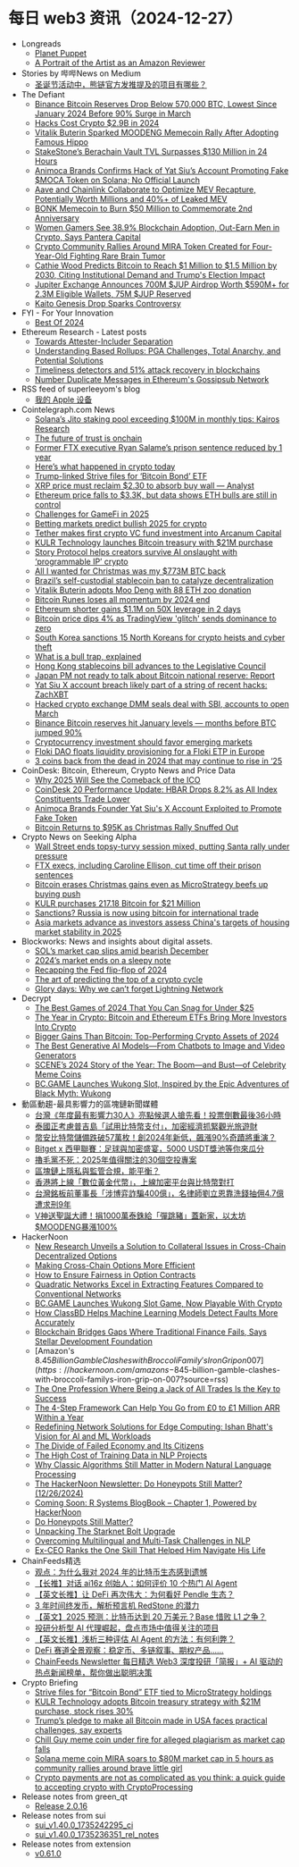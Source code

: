 # 每日 web3 资讯（2024-12-27）

- Longreads
  - [Planet Puppet](https://longreads.com/2024/12/26/planet-puppet/)
  - [A Portrait of the Artist as an Amazon Reviewer](https://longreads.com/2024/12/26/a-portrait-of-the-artist-as-an-amazon-reviewer/)
- Stories by 哔哔News on Medium
  - [圣诞节活动中，熊链官方发推提及的项目有哪些？](https://medium.com/@bitalkforu/%E5%9C%A3%E8%AF%9E%E8%8A%82%E6%B4%BB%E5%8A%A8%E4%B8%AD-%E7%86%8A%E9%93%BE%E5%AE%98%E6%96%B9%E5%8F%91%E6%8E%A8%E6%8F%90%E5%8F%8A%E7%9A%84%E9%A1%B9%E7%9B%AE%E6%9C%89%E5%93%AA%E4%BA%9B-37e70409ffac?source=rss-d81aafc2c47b------2)
- The Defiant
  - [Binance Bitcoin Reserves Drop Below 570,000 BTC, Lowest Since January 2024 Before 90% Surge in March](https://thedefiant.io/news/cefi/binance-bitcoin-reserves-drop-below-570000-btc-lowest-since-january-2024-before-b4951bfe)
  - [Hacks Cost Crypto $2.9B in 2024](https://thedefiant.io/news/hacks/hacks-cost-crypto-usd2-9b-in-2024)
  - [Vitalik Buterin Sparked MOODENG Memecoin Rally After Adopting Famous Hippo](https://thedefiant.io/news/markets/vitalik-buterin-sparked-moodeng-memecoin-rally-after-adopting-famous-hippo)
  - [StakeStone’s Berachain Vault TVL Surpasses $130 Million in 24 Hours](https://thedefiant.io/news/defi/stakestone-s-berachain-vault-tvl-surpasses-usd130-million-in-24-hours)
  - [Animoca Brands Confirms Hack of Yat Siu’s Account Promoting Fake $MOCA Token on Solana; No Official Launch](https://thedefiant.io/news/people/animoca-brands-confirms-hack-yat-sius-account-promoting-fake-moca-token-on-no-2e4f79ef)
  - [Aave and Chainlink Collaborate to Optimize MEV Recapture, Potentially Worth Millions and 40%+ of Leaked MEV](https://thedefiant.io/news/defi/aave-chainlink-collaborate-to-optimize-mev-recapture-potentially-worth-millions-c22962be)
  - [BONK Memecoin to Burn $50 Million to Commemorate 2nd Anniversary](https://thedefiant.io/news/markets/bonk-memecoin-to-burn-usd50-million-to-commemorate-2nd-anniversary)
  - [Women Gamers See 38.9% Blockchain Adoption, Out-Earn Men in Crypto, Says Pantera Capital](https://thedefiant.io/news/nfts-and-web3/women-gamers-see-38-9-blockchain-adoption-out-earn-men-crypto-says-pantera-d7913786)
  - [Crypto Community Rallies Around MIRA Token Created for Four-Year-Old Fighting Rare Brain Tumor](https://thedefiant.io/news/markets/crypto-community-rallies-around-mira-token-created-for-four-year-old-fighting-rare-brain-tumor)
  - [Cathie Wood Predicts Bitcoin to Reach $1 Million to $1.5 Million by 2030, Citing Institutional Demand and Trump's Election Impact](https://thedefiant.io/news/markets/cathie-wood-predicts-bitcoin-to-reach-1-million-to-1-5-million-2030-citing-trump-7aced853)
  - [Jupiter Exchange Announces 700M $JUP Airdrop Worth $590M+ for 2.3M Eligible Wallets, 75M $JUP Reserved](https://thedefiant.io/news/defi/jupiter-exchange-announces-700m-jup-airdrop-worth-590m-2-3m-eligible-wallets-75m-a67e73e2)
  - [Kaito Genesis Drop Sparks Controversy](https://thedefiant.io/news/nfts-and-web3/kaito-genesis-drop-sparks-controversy)
- FYI - For Your Innovation
  - [Best Of 2024](https://blubrry.com/fyi_podcast/140137288/best-of-2024/)
- Ethereum Research - Latest posts
  - [Towards Attester-Includer Separation](https://ethresear.ch/t/towards-attester-includer-separation/21306#post_4)
  - [Understanding Based Rollups: PGA Challenges, Total Anarchy, and Potential Solutions](https://ethresear.ch/t/understanding-based-rollups-pga-challenges-total-anarchy-and-potential-solutions/21320#post_3)
  - [Timeliness detectors and 51% attack recovery in blockchains](https://ethresear.ch/t/timeliness-detectors-and-51-attack-recovery-in-blockchains/6925#post_8)
  - [Number Duplicate Messages in Ethereum's Gossipsub Network](https://ethresear.ch/t/number-duplicate-messages-in-ethereums-gossipsub-network/19921#post_4)
- RSS feed of superleeyom's blog
  - [我的 Apple 设备](https://github.com/superleeyom/blog/issues/61)
- Cointelegraph.com News
  - [Solana’s Jito staking pool exceeding $100M in monthly tips: Kairos Research](https://cointelegraph.com/news/solana-jito-staking-pool-100m-per-month-in-tips-kairos-research?utm_source=rss_feed&utm_medium=rss&utm_campaign=rss_partner_inbound)
  - [The future of trust is onchain](https://cointelegraph.com/news/the-future-of-trust-is-onchain?utm_source=rss_feed&utm_medium=rss&utm_campaign=rss_partner_inbound)
  - [Former FTX executive Ryan Salame’s prison sentence reduced by 1 year](https://cointelegraph.com/news/former-ftx-exec-ryan-salame-prison-sentence-reduced-1-year?utm_source=rss_feed&utm_medium=rss&utm_campaign=rss_partner_inbound)
  - [Here’s what happened in crypto today](https://cointelegraph.com/news/what-happened-in-crypto-today?utm_source=rss_feed&utm_medium=rss&utm_campaign=rss_partner_inbound)
  - [Trump-linked Strive files for ‘Bitcoin Bond’ ETF](https://cointelegraph.com/news/trump-linked-strive-files-bitcoin-bond-etf?utm_source=rss_feed&utm_medium=rss&utm_campaign=rss_partner_inbound)
  - [XRP price must reclaim $2.30 to absorb buy wall — Analyst](https://cointelegraph.com/news/xrp-price-must-reclaim-2-30-to-absorb-buy-wall-analyst?utm_source=rss_feed&utm_medium=rss&utm_campaign=rss_partner_inbound)
  - [Ethereum price falls to $3.3K, but data shows ETH bulls are still in control](https://cointelegraph.com/news/ethereum-price-falls-to-3-3k-but-data-shows-eth-bulls-are-still-in-control?utm_source=rss_feed&utm_medium=rss&utm_campaign=rss_partner_inbound)
  - [Challenges for GameFi in 2025](https://cointelegraph.com/news/challenges-gamefi-2025?utm_source=rss_feed&utm_medium=rss&utm_campaign=rss_partner_inbound)
  - [Betting markets predict bullish 2025 for crypto](https://cointelegraph.com/news/betting-markets-predict-bullish-2025-crypto?utm_source=rss_feed&utm_medium=rss&utm_campaign=rss_partner_inbound)
  - [Tether makes first crypto VC fund investment into Arcanum Capital](https://cointelegraph.com/news/tether-makes-first-crypto-vc-investment-arcanum-capital?utm_source=rss_feed&utm_medium=rss&utm_campaign=rss_partner_inbound)
  - [KULR Technology launches Bitcoin treasury with $21M purchase](https://cointelegraph.com/news/kulr-technology-bitcoin-treasury-21-million-purchase?utm_source=rss_feed&utm_medium=rss&utm_campaign=rss_partner_inbound)
  - [Story Protocol helps creators survive AI onslaught with ‘programmable IP’ crypto](https://cointelegraph.com/magazine/story-protocol-helps-creators-survive-ai-onslaught-with-programmable-ip/?utm_source=rss_feed&utm_medium=rss&utm_campaign=rss_partner_inbound)
  - [All I wanted for Christmas was my $773M BTC back](https://cointelegraph.com/news/james-howells-christmas-773m-bitcoin-newport-landfill-lawsuit?utm_source=rss_feed&utm_medium=rss&utm_campaign=rss_partner_inbound)
  - [Brazil’s self-custodial stablecoin ban to catalyze decentralization](https://cointelegraph.com/news/brazil-stablecoin-ban-self-custody-impact?utm_source=rss_feed&utm_medium=rss&utm_campaign=rss_partner_inbound)
  - [Vitalik Buterin adopts Moo Deng with 88 ETH zoo donation](https://cointelegraph.com/news/vitalik-buterin-adopts-viral-pygmy-hippo-moo-deng?utm_source=rss_feed&utm_medium=rss&utm_campaign=rss_partner_inbound)
  - [Bitcoin Runes loses all momentum by 2024 end](https://cointelegraph.com/news/bitcoin-runes-decline-2024-transaction-share?utm_source=rss_feed&utm_medium=rss&utm_campaign=rss_partner_inbound)
  - [Ethereum shorter gains $1.1M on 50X leverage in 2 days](https://cointelegraph.com/news/crypto-trader-makes-1-1m-ether-short-leveraged-trade?utm_source=rss_feed&utm_medium=rss&utm_campaign=rss_partner_inbound)
  - [Bitcoin price dips 4% as TradingView &#039;glitch&#039; sends dominance to zero](https://cointelegraph.com/news/bitcoin-price-dips-4-tradingview-glitch-dominance?utm_source=rss_feed&utm_medium=rss&utm_campaign=rss_partner_inbound)
  - [South Korea sanctions 15 North Koreans for crypto heists and cyber theft](https://cointelegraph.com/news/south-korea-sanctions-15-north-koreans-crypto-heists-cyber-theft?utm_source=rss_feed&utm_medium=rss&utm_campaign=rss_partner_inbound)
  - [What is a bull trap, explained](https://cointelegraph.com/explained/what-is-a-bull-trap-and-how-to-identify-it?utm_source=rss_feed&utm_medium=rss&utm_campaign=rss_partner_inbound)
  - [Hong Kong stablecoins bill advances to the Legislative Council](https://cointelegraph.com/news/hong-kong-stablecoins-bill-regulation?utm_source=rss_feed&utm_medium=rss&utm_campaign=rss_partner_inbound)
  - [Japan PM not ready to talk about Bitcoin national reserve: Report](https://cointelegraph.com/news/japan-government-yet-to-express-views-bitcoin-reserve?utm_source=rss_feed&utm_medium=rss&utm_campaign=rss_partner_inbound)
  - [Yat Siu X account breach likely part of a string of recent hacks: ZachXBT](https://cointelegraph.com/news/yat-siu-x-hack-latest-in-hacking-spree-zachxbt?utm_source=rss_feed&utm_medium=rss&utm_campaign=rss_partner_inbound)
  - [Hacked crypto exchange DMM seals deal with SBI, accounts to open March](https://cointelegraph.com/news/dmm-transfer-deal-sbi-accounts-open-march?utm_source=rss_feed&utm_medium=rss&utm_campaign=rss_partner_inbound)
  - [Binance Bitcoin reserves hit January levels — months before BTC jumped 90%](https://cointelegraph.com/news/binance-bitcoin-reserve-plummet-what-that-means-for-btc-price-crypto-analyst?utm_source=rss_feed&utm_medium=rss&utm_campaign=rss_partner_inbound)
  - [Cryptocurrency investment should favor emerging markets](https://cointelegraph.com/news/crypto-investment-should-favor-emerging-markets-where-adoption-is-strongest?utm_source=rss_feed&utm_medium=rss&utm_campaign=rss_partner_inbound)
  - [Floki DAO floats liquidity provisioning for a Floki ETP in Europe](https://cointelegraph.com/news/floki-dao-floats-liquidity-provisioning-floki-etp?utm_source=rss_feed&utm_medium=rss&utm_campaign=rss_partner_inbound)
  - [3 coins back from the dead in 2024 that may continue to rise in ‘25](https://cointelegraph.com/news/3-crypto-came-back-from-dead-could-rise-2025?utm_source=rss_feed&utm_medium=rss&utm_campaign=rss_partner_inbound)
- CoinDesk: Bitcoin, Ethereum, Crypto News and Price Data
  - [Why 2025 Will See the Comeback of the ICO](https://www.coindesk.com/opinion/2024/12/26/why-2025-will-see-the-comeback-of-the-ico)
  - [CoinDesk 20 Performance Update: HBAR Drops 8.2% as All Index Constituents Trade Lower](https://www.coindesk.com/coindesk-indices/2024/12/26/coin-desk-20-performance-update-hbar-drops-8-2-as-all-index-constituents-trade-lower)
  - [Animoca Brands Founder Yat Siu's X Account Exploited to Promote Fake Token](https://www.coindesk.com/business/2024/12/26/animoca-brands-founder-yat-siu-s-x-account-exploited-to-promote-fake-token)
  - [Bitcoin Returns to $95K as Christmas Rally Snuffed Out](https://www.coindesk.com/markets/2024/12/26/bitcoin-returns-to-95-k-as-christmas-rally-snuffed-out)
- Crypto News on Seeking Alpha
  - [Wall Street ends topsy-turvy session mixed, putting Santa rally under pressure](https://seekingalpha.com/news/4391020-stock-market-news-today-nasdaq-sp500-dow-jones?utm_source=feed_news_crypto&utm_medium=referral&feed_item_type=news)
  - [FTX execs, including Caroline Ellison, cut time off their prison sentences](https://seekingalpha.com/news/4391019-ftx-execs-including-caroline-ellison-cut-time-off-their-prison-sentences?utm_source=feed_news_crypto&utm_medium=referral&feed_item_type=news)
  - [Bitcoin erases Christmas gains even as MicroStrategy beefs up buying push](https://seekingalpha.com/news/4390984-bitcoin-erases-christmas-gains-even-as-microstrategy-beefs-up-buying-push?utm_source=feed_news_crypto&utm_medium=referral&feed_item_type=news)
  - [KULR purchases 217.18 Bitcoin for $21 Million](https://seekingalpha.com/news/4390961-kulr-purchases-21718-bitcoin-for-21-million?utm_source=feed_news_crypto&utm_medium=referral&feed_item_type=news)
  - [Sanctions? Russia is now using bitcoin for international trade](https://seekingalpha.com/news/4390904-sanctions-russia-is-now-using-bitcoin-for-international-trade?utm_source=feed_news_crypto&utm_medium=referral&feed_item_type=news)
  - [Asia markets advance as investors assess China's targets of housing market stability in 2025](https://seekingalpha.com/news/4390897-asia-markets-advance-as-investors-assess-chinas-targets-of-housing-market-stability-in-2025?utm_source=feed_news_crypto&utm_medium=referral&feed_item_type=news)
- Blockworks: News and insights about digital assets.
  - [SOL’s market cap slips amid bearish December](https://blockworks.co/news/sol-bearish-december-market-cap)
  - [2024’s market ends on a sleepy note](https://blockworks.co/news/2024-eoy-sleepy-market-action)
  - [Recapping the Fed flip-flop of 2024](https://blockworks.co/news/fed-dovish-hawkish-2024-conduct)
  - [The art of predicting the top of a crypto cycle](https://blockworks.co/news/predicting-tops-of-crypto-cycles)
  - [Glory days: Why we can’t forget Lightning Network](https://blockworks.co/news/dont-forget-lightning-network-bitcoin)
- Decrypt
  - [The Best Games of 2024 That You Can Snag for Under $25](https://decrypt.co/297214/best-games-2024-under-25-dollars)
  - [The Year in Crypto: Bitcoin and Ethereum ETFs Bring More Investors Into Crypto](https://decrypt.co/298017/year-in-crypto-2024-bitcoin-ethereum-etfs)
  - [Bigger Gains Than Bitcoin: Top-Performing Crypto Assets of 2024](https://decrypt.co/298077/top-performing-crypto-assets-2024)
  - [The Best Generative AI Models—From Chatbots to Image and Video Generators](https://decrypt.co/294777/best-generative-ai-models)
  - [SCENE’s 2024 Story of the Year: The Boom—and Bust—of Celebrity Meme Coins](https://decrypt.co/298703/scene-2024-story-of-the-year-celebrity-meme-coins)
  - [BC.GAME Launches Wukong Slot, Inspired by the Epic Adventures of Black Myth: Wukong](https://decrypt.co/298994/bc-game-launches-wukong-slot-inspired-by-the-epic-adventures-of-black-myth-wukong)
- 動區動趨-最具影響力的區塊鏈新聞媒體
  - [台灣《年度最有影響力30人》亮點候選人搶先看！投票倒數最後36小時](https://www.blocktempo.com/a-sneak-peek-of-the-tempo-30-award-highlight-candidates/)
  - [泰國正考慮普吉島「試用比特幣支付」，加密經濟抓緊觀光旅遊財](https://www.blocktempo.com/thailand-mulls-bitcoin-pilot-in-phuket-to-boost-tourism/)
  - [幣安比特幣儲備跌破57萬枚！創2024年新低，飆漲90%奇蹟將重演？](https://www.blocktempo.com/binance-bitcoin-reserves-hit-january-levels/)
  - [Bitget x 西甲聯賽：足球與加密盛宴，5000 USDT獎池等你來瓜分](https://www.blocktempo.com/bitget-and-la-liga-collaborate-to-launch-football-and-crypto-feast/)
  - [擼毛黨不死：2025年值得關注的30個空投專案](https://www.blocktempo.com/30-airdrop-projects-worth-paying-attention-to/)
  - [區塊鏈上隱私與監管合規，能平衡？](https://www.blocktempo.com/balancing-on-chain-privacy-and-regulatory-compliance/)
  - [香港將上線「數位黃金代幣」，上線加密平台與比特幣對打](https://www.blocktempo.com/hong-kong-will-launch-digital-gold-token-on-crypto-platform/)
  - [台灣銘板前董事長「涉博弈詐騙400億」，名律師劉立恩靠洗錢抽佣4.7億遭求刑9年](https://www.blocktempo.com/taiwanese-lawyer-assists-gaming-group-in-money-laundering/)
  - [V神送聖誕大禮！捐1000萬泰銖給「彈跳豬」蓋新家，以太坊$MOODENG暴漲100%](https://www.blocktempo.com/vitalik-donates-10-million-thb-to-build-a-new-home-for-moodeng/)
- HackerNoon
  - [New Research Unveils a Solution to Collateral Issues in Cross-Chain Decentralized Options](https://hackernoon.com/new-research-unveils-a-solution-to-collateral-issues-in-cross-chain-decentralized-options?source=rss)
  - [Making Cross-Chain Options More Efficient](https://hackernoon.com/making-cross-chain-options-more-efficient?source=rss)
  - [How to Ensure Fairness in Option Contracts](https://hackernoon.com/how-to-ensure-fairness-in-option-contracts?source=rss)
  - [Quadratic Networks Excel in Extracting Features Compared to Conventional Networks](https://hackernoon.com/quadratic-networks-excel-in-extracting-features-compared-to-conventional-networks?source=rss)
  - [BC.GAME Launches Wukong Slot Game, Now Playable With Crypto](https://hackernoon.com/bcgame-launches-wukong-slot-game-now-playable-with-crypto?source=rss)
  - [How ClassBD Helps Machine Learning Models Detect Faults More Accurately](https://hackernoon.com/how-classbd-helps-machine-learning-models-detect-faults-more-accurately?source=rss)
  - [Blockchain Bridges Gaps Where Traditional Finance Fails, Says Stellar Development Foundation](https://hackernoon.com/blockchain-bridges-gaps-where-traditional-finance-fails-says-stellar-development-foundation?source=rss)
  - [Amazon's $8.45 Billion Gamble Clashes with Broccoli Family's Iron Grip on 007](https://hackernoon.com/amazons-$845-billion-gamble-clashes-with-broccoli-familys-iron-grip-on-007?source=rss)
  - [The One Profession Where Being a Jack of All Trades Is the Key to Success](https://hackernoon.com/the-one-profession-where-being-a-jack-of-all-trades-is-the-key-to-success?source=rss)
  - [The 4-Step Framework Can Help You Go from £0 to £1 Million ARR Within a Year](https://hackernoon.com/the-4-step-framework-can-help-you-go-from-pound0-to-pound1-million-arr-within-a-year?source=rss)
  - [Redefining Network Solutions for Edge Computing: Ishan Bhatt's Vision for AI and ML Workloads](https://hackernoon.com/redefining-network-solutions-for-edge-computing-ishan-bhatts-vision-for-ai-and-ml-workloads?source=rss)
  - [The Divide of Failed Economy and Its Citizens](https://hackernoon.com/the-divide-of-failed-economy-and-its-citizens?source=rss)
  - [The High Cost of Training Data in NLP Projects](https://hackernoon.com/the-high-cost-of-training-data-in-nlp-projects?source=rss)
  - [Why Classic Algorithms Still Matter in Modern Natural Language Processing](https://hackernoon.com/why-classic-algorithms-still-matter-in-modern-natural-language-processing?source=rss)
  - [The HackerNoon Newsletter: Do Honeypots Still Matter? (12/26/2024)](https://hackernoon.com/12-26-2024-newsletter?source=rss)
  - [Coming Soon: R Systems BlogBook – Chapter 1, Powered by HackerNoon](https://hackernoon.com/coming-soon-r-systems-blogbook-chapter-1-powered-by-hackernoon?source=rss)
  - [Do Honeypots Still Matter?](https://hackernoon.com/do-honeypots-still-matter?source=rss)
  - [Unpacking The Starknet Bolt Upgrade](https://hackernoon.com/unpacking-the-starknet-bolt-upgrade?source=rss)
  - [Overcoming Multilingual and Multi-Task Challenges in NLP](https://hackernoon.com/overcoming-multilingual-and-multi-task-challenges-in-nlp?source=rss)
  - [Ex-CEO Ranks the One Skill That Helped Him Navigate His Life](https://hackernoon.com/ex-ceo-ranks-the-one-skill-that-helped-him-navigate-his-life?source=rss)
- ChainFeeds精选
  - [观点：为什么我对 2024 年的比特币生态感到遗憾](https://www.chainfeeds.xyz/feed/detail/1ee5b121-6cd8-4ba5-8a11-0d31003a5c22)
  - [【长推】对话 ai16z 创始人：如何评价 10 个热门 AI Agent](https://www.chainfeeds.xyz/feed/detail/05c1ca7b-b764-4bf2-b1fa-d8d7c48f3d3d)
  - [【英文长推】让 DeFi 再次伟大：为何看好 Pendle 生态？](https://www.chainfeeds.xyz/feed/detail/b1a81bae-1dd6-4ed1-9d02-9e59a9797e51)
  - [3 年时间终发币，解析预言机 RedStone 的潜力](https://www.chainfeeds.xyz/feed/detail/5fd62fc9-7e8c-4385-8227-44efd6c96b94)
  - [【英文】2025 预测：比特币达到 20 万美元？Base 惜败 L1 之争？](https://www.chainfeeds.xyz/feed/detail/ec5ace1b-b6cc-4296-9bcf-fe8cf2ff31ae)
  - [投研分析型 AI 代理崛起，盘点市场中值得关注的项目](https://www.chainfeeds.xyz/feed/detail/e9d65e8d-4f09-4589-b3d6-38b89daecc65)
  - [【英文长推】浅析三种评估 AI Agent 的方法：有何利弊？](https://www.chainfeeds.xyz/feed/detail/ca8feada-bc76-4d60-9962-54dbcfc3a208)
  - [DeFi 赛道全景观察：稳定币、多链叙事、期权产品......](https://www.chainfeeds.xyz/feed/detail/863930de-e5a4-4978-ac7f-f0ce0deeabb0)
  - [ChainFeeds Newsletter 每日精选 Web3 深度投研「简报」+ AI 驱动的热点新闻榜单，帮你做出聪明决策](https://substack.chainfeeds.xyz/p/2025-ai-hyperliquid-vc)
- Crypto Briefing
  - [Strive files for “Bitcoin Bond” ETF tied to MicroStrategy holdings](https://cryptobriefing.com/bitcoin-bond-etf-targets-microstrategy/)
  - [KULR Technology adopts Bitcoin treasury strategy with $21M purchase, stock rises 30%](https://cryptobriefing.com/kulr-bitcoin-treasury-strategy/)
  - [Trump’s pledge to make all Bitcoin made in USA faces practical challenges, say experts](https://cryptobriefing.com/trump-american-bitcoin-production-challenges/)
  - [Chill Guy meme coin under fire for alleged plagiarism as market cap falls](https://cryptobriefing.com/chillguy-meme-coin-allegations/)
  - [Solana meme coin MIRA soars to $80M market cap in 5 hours as community rallies around brave little girl](https://cryptobriefing.com/mira-token-surge-community/)
  - [Crypto payments are not as complicated as you think: a quick guide to accepting crypto with CryptoProcessing](https://cryptobriefing.com/crypto-payment-simplicity-guide/)
- Release notes from green_qt
  - [Release 2.0.16](https://github.com/Blockstream/green_qt/releases/tag/release_2.0.16)
- Release notes from sui
  - [sui_v1.40.0_1735242295_ci](https://github.com/MystenLabs/sui/releases/tag/sui_v1.40.0_1735242295_ci)
  - [sui_v1.40.0_1735236351_rel_notes](https://github.com/MystenLabs/sui/releases/tag/sui_v1.40.0_1735236351_rel_notes)
- Release notes from extension
  - [v0.61.0](https://github.com/tahowallet/extension/releases/tag/v0.61.0)
